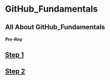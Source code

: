 # GitHub_Fundamentals
All About  GitHub_Fundamentals
-----

##### Pre-Req

[ Step 1 ](https://github.com/chaushimran/GitHub_Fundamentals/blob/main/File/README.md)
-----

[ Step 2 ](https://github.com/chaushimran/GitHub_Fundamentals/blob/main/File/README.md)
-----
